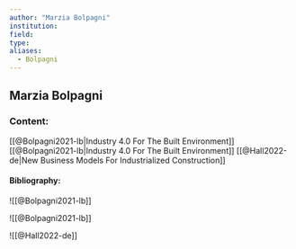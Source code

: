 ```yaml
---
author: "Marzia Bolpagni"
institution:
field:
type:
aliases:
  - Bolpagni
---
```


## Marzia Bolpagni

### Content:
[[@Bolpagni2021-lb|Industry 4.0 For The Built Environment]]
[[@Bolpagni2021-lb|Industry 4.0 For The Built Environment]]
[[@Hall2022-de|New Business Models For Industrialized Construction]]

#### Bibliography:

![[@Bolpagni2021-lb]]

![[@Bolpagni2021-lb]]

![[@Hall2022-de]]